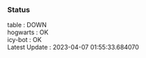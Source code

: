 ### Status


table : DOWN  
hogwarts : OK  
icy-bot : OK  
Latest Update : 2023-04-07 01:55:33.684070
